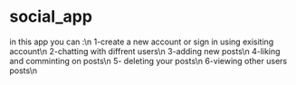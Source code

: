 # social_app

in this app you can :\n
1-create a new account or sign in using exisiting account\n
2-chatting with diffrent users\n
3-adding new posts\n
4-liking and comminting on posts\n
5- deleting your posts\n
6-viewing other users posts\n

